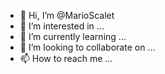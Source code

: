 - 👋 Hi, I’m @MarioScalet
- 👀 I’m interested in ...
- 🌱 I’m currently learning ...
- 💞️ I’m looking to collaborate on ...
- 📫 How to reach me ...

<!---
MarioScalet/MarioScalet is a ✨ special ✨ repository because its `README.md` (this file) appears on your GitHub profile.
You can click the Preview link to take a look at your changes.
--->
